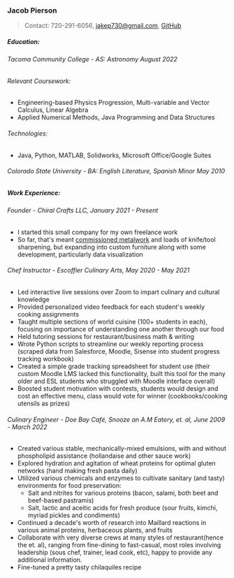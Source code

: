 ### Jacob Pierson

> Contact: 720-291-6056, [jakep730@gmail.com](mailto:jakep730@gmail.com), [GitHub](https://github.com/awhooshingwind)

##### Education:

###### Tacoma Community College - AS: Astronomy *August 2022*  
 
###### Relevant Coursework:
- Engineering-based Physics Progression, Multi-variable and Vector Calculus, Linear Algebra
- Applied Numerical Methods, Java Programming and Data Structures

######  Technologies:
- Java, Python, MATLAB, Solidworks, Microsoft Office/Google Suites

###### Colorado State University - BA: English Literature, Spanish Minor *May 2010*  

##### Work Experience: 

###### Founder - *Chiral Crafts LLC, January 2021 - Present*

- I started this small company for my own freelance work
- So far, that's meant [commissioned metalwork](/metal.md) and loads of knife/tool sharpening, but expanding into custom furniture along with some development, particularly data visualization  

###### Chef Instructor - *Escoffier Culinary Arts, May 2020 - May 2021*

- Led interactive live sessions over Zoom to impart culinary and cultural knowledge
- Provided personalized video feedback for each student's weekly cooking assignments
- Taught multiple sections of world cuisine (100+ students in each), focusing on importance of understanding one another through our food
- Held tutoring sessions for restaurant/business math & writing
- Wrote Python scripts to streamline our weekly reporting process (scraped data from Salesforce, Moodle, Sisense into student progress tracking workbook)
- Created a simple grade tracking spreadsheet for student use (their custom Moodle LMS lacked this functionality, built this tool for the many older and ESL students who struggled with Moodle interface overall)
- Boosted student motivation with contests, students would design and cost an effective menu, class would vote for winner (cookbooks/cooking utensils as prizes)  

###### Culinary Engineer - *Doe Bay Café, Snooze an A.M Eatery, et. al, June 2009 - March 2022*

- Created various stable, mechanically-mixed emulsions, with and without phospholipid assistance (hollandaise and other sauce work)
- Explored hydration and agitation of wheat proteins for optimal gluten networks (hand making fresh pasta daily)
- Utilized various chemicals and enzymes to cultivate sanitary (and tasty) environments for food preservation:
    - Salt and nitrites for various proteins (bacon, salami, both beet and beef-based pastramis)
    - Salt, lactic and aceitic acids for fresh produce (sour fruits, kimchi, myriad pickles and condiments)
- Continued a decade's worth of research into Maillard reactions in various animal proteins, herbaceous plants, and fruits
- Collaborate with very diverse crews at many styles of restaurant(hence the et. al), ranging from fine-dining to fast-casual, most roles involving leadership (sous chef, trainer, lead cook, etc), happy to provide any additional information.
- Fine-tuned a pretty tasty chilaquiles recipe
